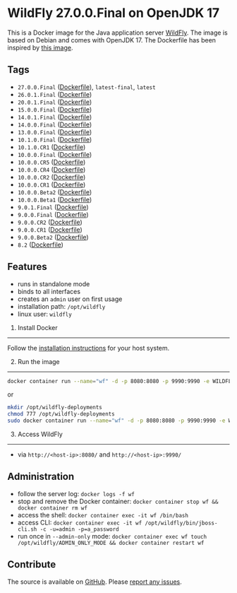 WildFly 27.0.0.Final on OpenJDK 17
==================================

This is a Docker image for the Java application server [WildFly](http://wildfly.org/). The image is based on Debian and comes with OpenJDK 17. The Dockerfile has been inspired by [this image](https://registry.hub.docker.com/u/sillenttroll/wildfly-java-8/).

Tags
----

* `27.0.0.Final` ([Dockerfile](https://github.com/JensPiegsa/WildFly/blob/27.0.0.Final/Dockerfile)), `latest-final`, `latest`
* `26.0.1.Final` ([Dockerfile](https://github.com/JensPiegsa/WildFly/blob/26.0.1.Final/Dockerfile))
* `20.0.1.Final` ([Dockerfile](https://github.com/JensPiegsa/WildFly/blob/20.0.1.Final/Dockerfile))
* `15.0.0.Final` ([Dockerfile](https://github.com/JensPiegsa/WildFly/blob/15.0.0.Final/Dockerfile))
* `14.0.1.Final` ([Dockerfile](https://github.com/JensPiegsa/WildFly/blob/14.0.1.Final/Dockerfile))
* `14.0.0.Final` ([Dockerfile](https://github.com/JensPiegsa/WildFly/blob/14.0.0.Final/Dockerfile))
* `13.0.0.Final` ([Dockerfile](https://github.com/JensPiegsa/WildFly/blob/13.0.0.Final/Dockerfile))
* `10.1.0.Final` ([Dockerfile](https://github.com/JensPiegsa/WildFly/blob/10.1.0.Final/Dockerfile))
* `10.1.0.CR1` ([Dockerfile](https://github.com/JensPiegsa/WildFly/blob/10.1.0.CR1/Dockerfile))
* `10.0.0.Final` ([Dockerfile](https://github.com/JensPiegsa/WildFly/blob/10.0.0.Final/Dockerfile))
* `10.0.0.CR5` ([Dockerfile](https://github.com/JensPiegsa/WildFly/blob/10.0.0.CR5/Dockerfile))
* `10.0.0.CR4` ([Dockerfile](https://github.com/JensPiegsa/WildFly/blob/10.0.0.CR4/Dockerfile))
* `10.0.0.CR2` ([Dockerfile](https://github.com/JensPiegsa/WildFly/blob/10.0.0.CR2/Dockerfile))
* `10.0.0.CR1` ([Dockerfile](https://github.com/JensPiegsa/WildFly/blob/10.0.0.CR1/Dockerfile))
* `10.0.0.Beta2` ([Dockerfile](https://github.com/JensPiegsa/WildFly/blob/10.0.0.Beta2/Dockerfile))
* `10.0.0.Beta1` ([Dockerfile](https://github.com/JensPiegsa/WildFly/blob/10.0.0.Beta1/Dockerfile))
* `9.0.1.Final` ([Dockerfile](https://github.com/JensPiegsa/WildFly/blob/9.0.1.Final/Dockerfile))
* `9.0.0.Final` ([Dockerfile](https://github.com/JensPiegsa/WildFly/blob/9.0.0.Final/Dockerfile))
* `9.0.0.CR2` ([Dockerfile](https://github.com/JensPiegsa/WildFly/blob/9.0.0.CR2/Dockerfile))
* `9.0.0.CR1` ([Dockerfile](https://github.com/JensPiegsa/WildFly/blob/9.0.0.CR1/Dockerfile))
* `9.0.0.Beta2` ([Dockerfile](https://github.com/JensPiegsa/WildFly/blob/9.0.0.Beta2/Dockerfile))
* `8.2` ([Dockerfile](https://github.com/JensPiegsa/WildFly/blob/8.2.0.Final/Dockerfile))

Features
--------

* runs in standalone mode
* binds to all interfaces
* creates an `admin` user on first usage
* installation path: `/opt/wildfly`
* linux user: `wildfly`

1. Install Docker
-----------------

Follow the [installation instructions](http://docs.docker.com/installation/) for your host system.

2. Run the image
----------------

```sh
docker container run --name="wf" -d -p 8080:8080 -p 9990:9990 -e WILDFLY_PASS="a_password" piegsaj/wildfly
```

or

```sh
mkdir /opt/wildfly-deployments
chmod 777 /opt/wildfly-deployments
sudo docker container run --name="wf" -d -p 8080:8080 -p 9990:9990 -e WILDFLY_PASS="a_password" -v /opt/wildfly-deployments:/opt/wildfly/standalone/deployments/:rw piegsaj/wildfly
```

3. Access WildFly
-----------------

* via `http://<host-ip>:8080/` and `http://<host-ip>:9990/`

Administration
--------------

* follow  the server log: `docker logs -f wf`
* stop and remove the Docker container: `docker container stop wf && docker container rm wf`
* access the shell: `docker container exec -it wf /bin/bash`
* access CLI: `docker container exec -it wf /opt/wildfly/bin/jboss-cli.sh -c -u=admin -p=a_password`
* run once in `--admin-only` mode: `docker container exec wf touch /opt/wildfly/ADMIN_ONLY_MODE && docker container restart wf`

Contribute
----------

The source is available on [GitHub](https://github.com/JensPiegsa/WildFly/). Please [report any issues](https://github.com/JensPiegsa/WildFly/issues).
